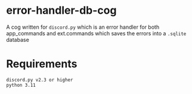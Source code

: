 # error-handler-db-cog

A cog written for `discord.py` which is an error handler for both app_commands and ext.commands which saves the errors into a `.sqlite` database


# Requirements

```
discord.py v2.3 or higher
python 3.11
```